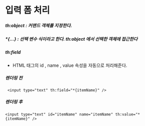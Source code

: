 # 입력 폼 처리

##### th:object  : 커맨드 객체를 지정한다.
##### *{...} : 선택 변수 식이라고 한다. th:object 에서 선택한 객체에 접근한다
##### th:field
- HTML 태그의 id , name , value 속성을 자동으로 처리해준다.

##### 렌더링 전
```
 <input type="text" th:field="*{itemName}" />
```

##### 렌더링 후 
```
<input type="text" id="itemName" name="itemName" th:value="*{itemName}" />
```


